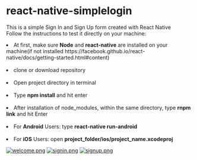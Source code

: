 # react-native-simplelogin
This is a simple Sign In and Sign Up form created with React Native <br />
Follow the instructions to test it directly on your machine: <br />
<li>At first, make sure <b>Node</b> and <b>react-native</b> are installed on your machine(if not installed https://facebook.github.io/react-native/docs/getting-started.html#content)</li> <br />
<li>clone or download repository</li> <br />
<li>Open project directory in terminal </li> <br />
<li>Type <b>npm install</b> and hit enter </li> <br />
<li>After installation of node_modules, within the same directory, type <b>rnpm link</b> and hit Enter</li> <br />
<li>For <b>Android</b> Users: type <b>react-native run-android</b> </li> <br />
<li>For <b>iOS</b> Users: open <b>project_folder/ios/project_name.xcodeproj</b> </li> 

[![welcome.png](https://s29.postimg.org/yyc4577t3/welcome.png)](https://postimg.org/image/tzolqo403/)
[![signin.png](https://s23.postimg.org/ki7qgkaej/signin.png)](https://postimg.org/image/p43uowvxj/)
[![signup.png](https://s23.postimg.org/xnzi7e523/signup.png)](https://postimg.org/image/48ttye0if/)
